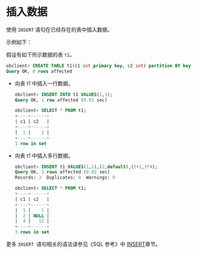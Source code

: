 插入数据 
=========================

使用 `INSERT` 语句在已经存在的表中插入数据。

示例如下：

假设有如下所示数据的表 `t1`。

```sql
obclient> CREATE TABLE t1(c1 int primary key, c2 int) partition BY key(c1) partitions 4;
Query OK, 0 rows affected
```



* 向表 t1 中插入一行数据。

  ```sql
  obclient> INSERT INTO t1 VALUES(1,1);
  Query OK, 1 row affected (0.01 sec)
  
  obclient> SELECT * FROM t1;
  +----+------+
  | c1 | c2   |
  +----+------+
  |  1 |    1 |
  +----+------+
  1 row in set
  ```

  

* 向表 t1 中插入多行数据。

  ```sql
  obclient> INSERT t1 VALUES(1,1),(2,default),(2+2,3*4);
  Query OK, 3 rows affected (0.02 sec)
  Records: 3  Duplicates: 0  Warnings: 0
  
  obclient> SELECT * FROM t1;
  +----+------+
  | c1 | c2   |
  +----+------+
  |  1 |    1 |
  |  2 | NULL |
  |  4 |   12 |
  +----+------+
  3 rows in set
  ```

  




更多 `INSERT `语句相关的语法请参见《SQL 参考》中 [INSERT](../../11.sql-reference-en/5.sql-statements/39.sql-statements-insert.md)章节。
